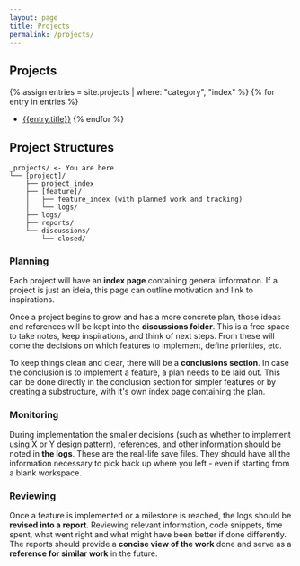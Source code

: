 ```yaml
---
layout: page
title: Projects
permalink: /projects/
---
```


## Projects

{% assign entries = site.projects | where: "category", "index" %}
{% for entry in entries %}
* [{{entry.title}}]({{entry.url}})
{% endfor %}


## Project Structures

```
_projects/ <- You are here
└── [project]/
    ├── project_index
    ├── [feature]/
    │   ├── feature_index (with planned work and tracking)
    │   └── logs/
    ├── logs/
    ├── reports/
    └── discussions/
        └── closed/
```

### Planning

Each project will have an **index page** containing general information. If a project is just an ideia, this page can outline motivation and link to inspirations. 

Once a project begins to grow and has a more concrete plan, those ideas and references will be kept into the **discussions folder**. This is a free space to take notes, keep inspirations, and think of next steps. From these will come the decisions on which features to implement, define priorities, etc.

To keep things clean and clear, there will be a **conclusions section**. In case the conclusion is to implement a feature, a plan needs to be laid out. This can be done directly in the conclusion section for simpler features or by creating a substructure, with it's own index page containing the plan. 

### Monitoring

During implementation the smaller decisions (such as whether to implement using X or Y design pattern), references, and other information should be noted in **the logs**. These are the real-life save files. They should have all the information necessary to pick back up where you left - even if starting from a blank workspace.

### Reviewing

Once a feature is implemented or a milestone is reached, the logs should be **revised into a report**. Reviewing relevant information, code snippets, time spent, what went right and what might have been better if done differently. The reports should provide a **concise view of the work** done and serve as a **reference for similar work** in the future.